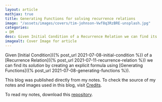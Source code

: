 ```yaml
---
layout: article
mathjax: true
title: Generating Functions for solving recurrence relations
image: "/assets/images/covers/tim-johnson-Vwf8q3RzBRE-unsplash.jpg"
categories:
- DM
desc: Given Initial Condition of a Recurrence Relation we can find its solution by creating an explicit formula using Generating Functions. 
imagealt: Cover Image for article
---
```


Given [Initial Condition]({% post_url 2021-07-08-initial-condition %}) of a [Recurrence Relation]({% post_url 2021-07-11-recurrence-relation %}) we can find its *solution* by creating an explicit formula using [Generating Functions]({% post_url 2021-07-08-generating-functions %}).

This blog was published directly from my notes.
To check the source of my notes and images used in this blog, visit <a href="/credits.html" target="_blank">Credits</a>.

To read my notes, download this <a href="https://github.com/bovem/CS" target="blank">repository</a>.